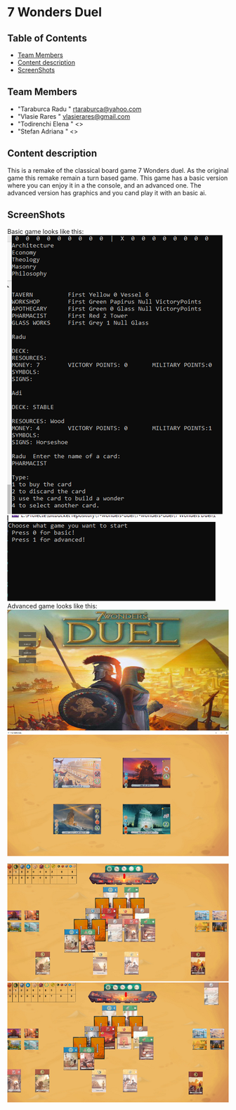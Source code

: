 # 7 Wonders Duel

## Table of Contents

* [Team Members](#team-members)
* [Content description](#content)
* [ScreenShots](#ss)

## <a name="team-members"></a>Team Members
* "Taraburca Radu " <rtaraburca@yahoo.com>
* "Vlasie Rares " <vlasierares@gmail.com>
* "Todirenchi Elena " <>
* "Stefan Adriana " <>
## <a name="content"></a>Content description

This is a remake of the classical board game 7 Wonders duel. As the original game this remake remain a turn based game. This game has a basic version where you can enjoy it in a the console, and an advanced one. The advanced version has graphics and you cand play it with an basic ai.

## <a name="ss"></a>ScreenShots
Basic game looks like this:
<br>
![Preview1](https://github.com/raduwolf12/7-wonders-duel/blob/main/Presentation%20pic/basicView.PNG)
![Preview1](https://github.com/raduwolf12/7-wonders-duel/blob/main/Presentation%20pic/choose.PNG)<br>
Advanced game looks like this:<br>
![Preview1](https://github.com/raduwolf12/7-wonders-duel/blob/main/Presentation%20pic/start.PNG)
![Preview1](https://github.com/raduwolf12/7-wonders-duel/blob/main/Presentation%20pic/chose.PNG)

![Preview1](https://github.com/raduwolf12/7-wonders-duel/blob/main/Presentation%20pic/Capture.PNG)
![Preview1](https://github.com/raduwolf12/7-wonders-duel/blob/main/Presentation%20pic/Capture1.PNG)



